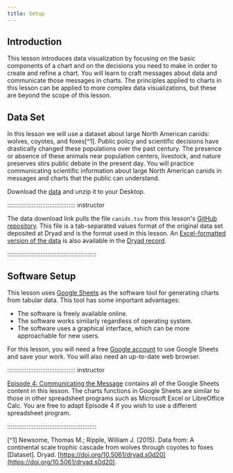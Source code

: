 ```yaml
---
title: Setup
---
```


## Introduction

This lesson introduces data visualization by focusing on the basic components of a chart and on the decisions you need to make in order to create and refine a chart. You will learn to craft messages about data and communicate those messages in charts. The principles applied to charts in this lesson can be applied to more complex data visualizations, but these are beyond the scope of this lesson.

## Data Set

In this lesson we will use a dataset about large North American canids: wolves, coyotes, and foxes[^1]. Public policy and scientific decisions have drastically changed these populations over the past century. The presence or absence of these animals near population centers, livestock, and nature preserves stirs public debate in the present day. You will practice communicating scientific information about large North American canids in messages and charts that the public can understand.

Download the [data](data/canids.tsv) and unzip it to your Desktop.

::::::::::::::::::::::::::::::::::::::: instructor

The data download link pulls the file `canids.tsv` from this lesson's [GitHub repository](https://gihub.com/carpentries-incubator/intro-data-viz). This file is a tab-separated values format of the original data set deposited at Dryad and is the format used in this lesson. An [Excel-formatted version of the data](https://datadryad.org/stash/downloads/file_stream/24074) is also available in the [Dryad record](https://doi.org/10.5061/dryad.s0d20).

:::::::::::::::::::::::::::::::::::::::::::::::::::

## Software Setup

This lesson uses [Google Sheets](https://docs.google.com/spreadsheets/) as the software tool for generating charts from tabular data. This tool has some important advantages:

- The software is freely available online.
- The software works similarly regardless of operating system.
- The software uses a graphical interface, which can be more approachable for new users.

For this lesson, you will need a free [Google account](https://accounts.google.com) to use Google Sheets and save your work. You will also need an up-to-date web browser.

::::::::::::::::::::::::::::::::::::::: instructor

[Episode 4: Communicating the Message](episodes/03-communicating-the-message) contains all of the Google Sheets content in this lesson. The charts functions in Google Sheets are similar to those in other spreadsheet programs such as Microsoft Excel or LibreOffice Calc. You are free to adapt Episode 4 if you wish to use a different spreadsheet program.

:::::::::::::::::::::::::::::::::::::::::::::::::::


[^1] Newsome, Thomas M.; Ripple, William J. (2015). Data from: A continental scale trophic cascade from wolves through coyotes to foxes [Dataset]. Dryad. [https://doi.org/10.5061/dryad.s0d20](https://doi.org/10.5061/dryad.s0d20).
